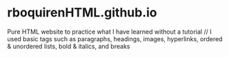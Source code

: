 # rboquirenHTML.github.io
Pure HTML website to practice what I have learned without a tutorial
// I used basic tags such as paragraphs, headings, images, hyperlinks, ordered & unordered lists, bold & italics, and breaks

